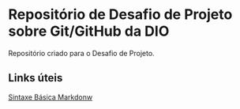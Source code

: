 # Repositório de Desafio de Projeto sobre Git/GitHub da DIO
Repositório criado para o Desafio de Projeto.

## Links úteis
[Sintaxe Básica Markdonw](https://www.markdownguide.org/cheat-sheet/)
